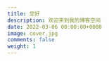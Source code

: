 ```yaml
---
title: 您好
description: 欢迎来到我的博客空间
date: 2022-03-06 00:00:00+0000
image: cover.jpg
comments: false
weight: 1
---
```



